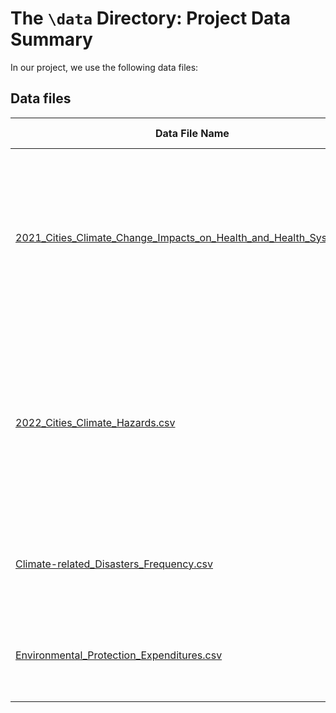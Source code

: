 # The `\data` Directory: Project Data Summary 

In our project, we use the following data files:

## Data files 
|Data File Name | Brief Description|
|---------------| -----------------|
|[2021_Cities_Climate_Change_Impacts_on_Health_and_Health_Systems.csv](./2021_Cities_Climate_Change_Impacts_on_Health_and_Health_Systems.csv) | Tabular questionnaire response data that details the health issues caused by climate change and the population subgroups those issues affect.
|[2022_Cities_Climate_Hazards.csv](./2022_Cities_Climate_Hazards.csv) | Tabular questionnaire response data that details the health hazards caused by climate change and the population subgroups those hazards affect.
|[Climate-related_Disasters_Frequency.csv](./Climate-related_Disasters_Frequency.csv) | Tabular data on the frequency of climate disasters from 1980 to 2021.
|[Environmental_Protection_Expenditures.csv](./Environmental_Protection_Expenditures.csv) | Tabular data detailing the expenditures of world nations on environmental protection. 